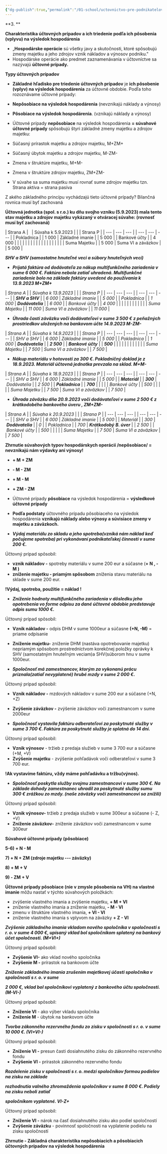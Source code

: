 ```yaml
---
{"dg-publish":true,"permalink":"/01-school/uctovnictvo-pre-podnikatelov/uctovne-pripady-a-ich-vplyv-na-vykazy-uctovnej-zavierky/","tags":["year2","winterSemester","uniUpP"]}
---
```


**3. **

**Charakteristika účtovných prípadov a ich triedenie podľa ich pôsobenia (vplyvu) na výsledok hospodárenia**

- „**Hospodárske operácie** sú všetky javy a skutočnosti, ktoré spôsobujú zmeny majetku a jeho zdrojov vznik nákladov a výnosov podniku."
- Hospodárske operácie ako predmet zaznamenávania v účtovníctve sa nazývajú **účtovné prípady.**

**Typy účtovných prípadov**

- **Základné hľadisko pre triedenie účtovných prípadov** je **ich pôsobenie (vplyv) na výsledok hospodárenia** za účtovné obdobie. Podľa toho rozoznávame účtovné prípady:
    
- **Nepôsobiace na výsledok hospodárenia** (nevznikajú náklady a výnosy)
    
- **Pôsobiace na výsledok hospodárenia**. (vznikajú náklady a výnosy)
    
- Účtovné prípady **nepôsobiace** na výsledok hospodárenia **= súvahové účtovné prípady** spôsobujú štyri základné zmeny majetku a zdrojov majetku:
    
- Súčasný prírastok majetku a zdrojov majetku, M+ZM+
    
- Súčasný úbytok majetku a zdrojov majetku, M-ZM-
    
- Zmena v štruktúre majetku, M+M-
    
- Zmena v štruktúre zdrojov majetku, ZM+ZM-
    

- V súvahe sa suma majetku musí rovnať sume zdrojov majetku tzn. Strana aktíva = strana pasíva

Z akého základného princípu vychádzajú tieto účtovné prípady? Bilančná rovnica musí byť zachovaná

**Účtovná jednotka (spol. s r.o.) ku dňu svojho vzniku (5.9.2023) mala tento stav majetku a zdrojov majetku vykázaný v otváracej súvahe: (rovnosť musí byť zachovaná)**

| Strana A |   | Súvaha k 5.9.2023 | | | Strana P | | --- | --- | --- | | --- | --- | --- | | Pokladnica | | 1 000 | Základné imanie | | 5 000 | | Bankové účty | | 4 000 | | | | | | | | | | | | | | | | | | | Suma Majetku | | 5 000 | Suma VI a záväzkov | | 5 000 |

**_SHV a SHV (samostatne hnuteľné veci a súbory hnuteľných vecí)_**

- **_Prijatá faktúra od dodávateľa za nákup multifunkčného zariadenia v sume 6 000 €. Faktúra nebola zatiaľ uhradená. Multifunkčné zariadenie bolo na základe faktúry uvedené do používania k 13.9.2023 M+ZM+_**

| _Strana A_ | | _Súvaha k 13.9.2023_ | | | _Strana P_ | | --- | --- | --- | | --- | --- | --- | | **_SHV a SHV_** | | _6 000_ | _Základné imanie_ | | _5 000_ | | _Pokladnica_ | | _1 000_ | **_Dodávatelia_** | | _6 000_ | | _Bankové účty_ | | _4 000_ | | | | | | | | | | | | _Suma Majetku_ | | _11 000_ | _Suma VI a záväzkov_ | | _11 000_ |

- **_Úhrada časti záväzku voči dodávateľovi v sume 3 500 € z peňažných prostriedkov uložených na bankovom účte 14.9.2023 M-ZM-_**

| _Strana A_ | | _Súvaha k 14.9.2023_ | | | _Strana P_ | | --- | --- | --- | | --- | --- | --- | | _SHV a SHV_ | | _6 000_ | _Základné imanie_ | | _5 000_ | | _Pokladnica_ | | _1 000_ | **_Dodávatelia_** | | **_2 500_** | | **_Bankové účty_** | | **_500_** | | | | | | | | | | | | _Suma Majetku_ | | _7 500_ | _Suma VI a záväzkov_ | | _7 500_ |

- **_Nákup materiálu v hotovosti za 300 €. Pokladničný doklad je z 18.9.2023. Materiál účtovná jednotka prevzala na sklad. M+M-_**

| _Strana A_ | | _Súvaha k 18.9.2023_ | | | _Strana P_ | | --- | --- | --- | | --- | --- | --- | | _SHV a SHV_ | | _6 000_ | _Základné imanie_ | | _5 000_ | | **_Materiál_** | | **_300_** | _Dodávatelia_ | | _2 500_ | | **_Pokladnica_** | | **_700_** | | | | | _Bankové účty_ | | _500_ | | | | | _Suma Majetku_ | | _7 500_ | _Suma VI a záväzkov_ | | _7 500_ |

- **_Úhrada záväzku dňa 20.9.2023 voči dodávateľovi v sume 2 500 € z krátkodobého bankového úveru , ZM+ZM-_**

| _Strana A_ | | _Súvaha k 20.9.2023_ | | | _Strana P_ | | --- | --- | --- | | --- | --- | --- | | _SHV a SHV_ | | _6 000_ | _Základné imanie_ | | _5 000_ | | _Materiál_ | | _300_ | **_Dodávatelia_** | | _0_ | | _Pokladnica_ | | _700_ | **_Krátkodobý_** **_B. úver_** | | _2 500_ | | _Bankové účty_ | | _500_ | | | | | _Suma Majetku_ | | _7 500_ | _Suma VI a záväzkov_ | | _7 500_ |

**Zhrnutie súvahových typov hospodárskych operácií /nepôsobiace/ = nevznikajú nám výdavky ani výnosy!**

- **+ M + ZM**
    
- **- M - ZM**
    
- **+ M - M**
    
- **+ ZM - ZM**
    
- Účtovné prípady **pôsobiace** na výsledok hospodárenia = **výsledkové účtovné prípady**
    
- **Podľa podstaty** účtovného prípadu pôsobiaceho na výsledok hospodárenia **vznikajú náklady alebo výnosy a súvisiace zmeny v majetku a záväzkoch.**
    
- **_Výdaj materiálu zo skladu a jeho spotreba(vzniká nám náklad keď počujeme spotreba) pri vykonávaní podnikateľskej činnosti v sume 200 €._**
    

Účtovný prípad spôsobil:

- **vznik nákladov -** spotreby materiálu v sume 200 eur a súčasne (**+ N , - M )**
- **zníženie majetku - priamým spôsobom** zníženia stavu materiálu na sklade v sume 200 eur.

**!Výdaj, spotreba, použitie = náklad !**

- **_Zníženie hodnoty multifunkčného zariadenia v dôsledku jeho opotrebenia vo forme odpisu za dané účtovné obdobie predstavuje odpis sumu 1000 €._**

Účtovný prípad spôsobil:

- **Vznik nákladov -** odpis DHM v sume 1000eur a súčasne **(+N, -M)** = priame odpísanie
    
- **Zníženie majetku-** zníženie DHM (nastáva opotrebovanie majetku) nepriamým spôsobom prostredníctvom korekčnej položky oprávky k SHV (samostatným hnuteľným veciam)a SHV(súborom hnu v sume 1000eur.
    
- **_Spoločnosť má zamestnancov, ktorým za vykonanú prácu priznala(zatiaľ nevyplatené) hrubé mzdy v sume 2 000 €_.**
    

Účtovný prípad spôsobil:

- **Vznik nákladov -** mzdových nákladov v sume 200 eur a súčasne (+N, +Z)
    
- **Zvýšenie záväzkov -** zvýšenie záväzkov voči zamestnancom v sume 2000eur
    
- **_Spoločnosť vystavila faktúru odberateľovi za poskytnuté služby v sume 3 700 €. Faktúra za poskytnuté služby je splatná do 14 dní._**
    

Účtovný prípad spôsobil:

- **Vznik výnosov** - tržieb z predaja služieb v sume 3 700 eur a súčasne (+M, +V)
- **Zvýšenie majetku** - zvýšenie pohľadávok voči odberateľovi v sume 3 700 eur.

**!Ak vystavíme faktúru, vždy máme pohľadávku a tržbu(výnos).**

- **_Spoločnosť poskytla služby svojmu zamestnancovi v sume 300 €. Na základe dohody zamestnanec uhradil za poskytnuté služby sumu 300 € zrážkou zo mzdy. (naše záväzky voči zamestnancovi sa znížili)_**

Účtovný prípad spôsobil:

- **Vznik výnosov-** tržieb z predaja služieb v sume 300eur a súčasne (- Z, +V)
- **Zníženie záväzkov-** zníženie záväzkov voči zamestnancom v sume 300eur

**Súvahové účtovné prípady (pôsobiace)**

**5-6) + N - M**

**7) + N + ZM (zdroje majetku --- záväzky)**

**8) + M + V**

**9) - ZM + V**

**Účtovné prípady pôsobiace (nie v zmysle pôsobenia na VH) na vlastné imanie** môžu nastať v týchto súvahových položkách:

- zvýšenie vlastného imania a zvýšenie majetku, **+ M + VI**
- zníženie vlastného imania a zníženie majetku, **- M - VI**
- zmenu v štruktúre vlastného imania, **+ VI - VI**
- zníženie vlastného imania s vplyvom na záväzky **+ Z - VI**

**_Zvýšenie základného imania vkladom nového spoločníka v spoločnosti s r. o. v sume 4 000 €, upísaný vklad bol spoločníkom splatený na bankový účet spoločnosti. (M+VI+)_**

Účtovný prípad spôsobil:

- **Zvýšenie VI-** ako vklad nového spoločníka
- **Zvýšenie M -** prírastok na bankovom účte

**_Zníženie základného imania zrušením majetkovej účasti spoločníka v spoločnosti s r. o. v sume_**

**_2 000 €, vklad bol spoločníkovi vyplatený z bankového účtu spoločnosti. (M-VI-)_**

Účtovný prípad spôsobil:

- **Zníženie VI** - ako výber vkladu spoločníka
- **Zníženie M** - úbytok na bankovom účte

**_Tvorba zákonného rezervného fondu zo zisku v spoločnosti s r. o. v sume 10 000 €. (VI+VI-)_**

Účtovný prípad spôsobil:

- **Zníženie VI -** presun časti dosiahnutého zisku do zákonného rezervného fondu
- **Zvýšenie VI -** prírastok zákonného rezervného fondu

**_Rozdelenie zisku v spoločnosti s r. o. medzi spoločníkov formou podielov na zisku na základe_**

**_rozhodnutia valného zhromaždenia spoločníkov v sume 8 000 €. Podiely na zisku neboli zatiaľ_**

**_spoločníkom vyplatené. VI-Z+_**

Účtovný prípad spôsobil:

- **Zníženie VI -** nárok na časť dosiahnutého zisku ako podiel spoločností
- **Zvýšenie záväzku** - povinnosť spoločnosti na vyplatenie podielu na zisku spoločností

**Zhrnutie - Základná charakteristika nepôsobiacich a pôsobiacich účtovných prípadov na výsledok hospodárenia**